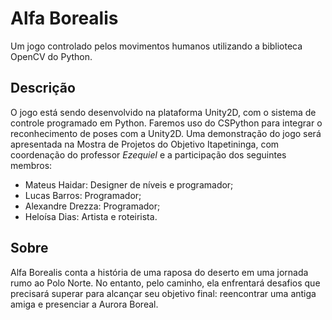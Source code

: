 # Alfa Borealis

Um jogo controlado pelos movimentos humanos utilizando a biblioteca OpenCV do Python.

## Descrição

O jogo está sendo desenvolvido na plataforma Unity2D, com o sistema de controle programado em Python. Faremos uso do CSPython para integrar o reconhecimento de poses com a Unity2D. Uma demonstração do jogo será apresentada na Mostra de Projetos do Objetivo Itapetininga, com coordenação do professor _Ezequiel_ e a participação dos seguintes membros:

- Mateus Haidar: Designer de níveis e programador;
- Lucas Barros: Programador;
- Alexandre Drezza: Programador;
- Heloísa Dias: Artista e roteirista.

## Sobre

Alfa Borealis conta a história de uma raposa do deserto em uma jornada rumo ao Polo Norte. No entanto, pelo caminho, ela enfrentará desafios que precisará superar para alcançar seu objetivo final: reencontrar uma antiga amiga e presenciar a Aurora Boreal.
